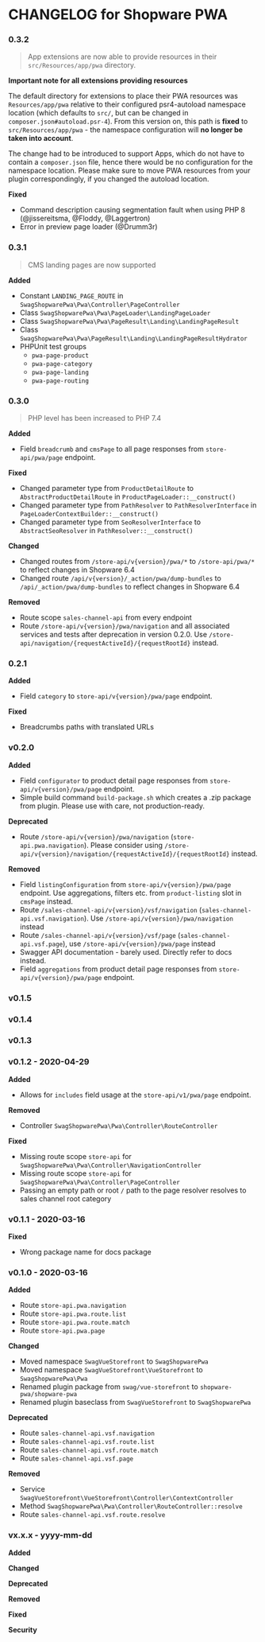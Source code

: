 CHANGELOG for Shopware PWA
===================

### 0.3.2

> App extensions are now able to provide resources in their `src/Resources/app/pwa` directory.

**Important note for all extensions providing resources**

The default directory for extensions to place their PWA resources was `Resources/app/pwa` relative to their configured psr4-autoload namespace location (which defaults to `src/`, but can be changed in `composer.json#autoload.psr-4`).
From this version on, this path is **fixed** to `src/Resources/app/pwa` - the namespace configuration will **no longer be taken into account**.

The change had to be introduced to support Apps, which do not have to contain a `composer.json` file, hence there would be no configuration for the namespace location. Please make sure to move PWA resources from your plugin correspondingly, if you changed the autoload location.

**Fixed**

* Command description causing segmentation fault when using PHP 8 (@jissereitsma, @Floddy, @Laggertron)
* Error in preview page loader (@Drumm3r)

### 0.3.1

> CMS landing pages are now supported

**Added**
* Constant `LANDING_PAGE_ROUTE` in `SwagShopwarePwa\Pwa\Controller\PageController`
* Class `SwagShopwarePwa\Pwa\PageLoader\LandingPageLoader`
* Class `SwagShopwarePwa\Pwa\PageResult\Landing\LandingPageResult`
* Class `SwagShopwarePwa\Pwa\PageResult\Landing\LandingPageResultHydrator`
* PHPUnit test groups
    * `pwa-page-product`
    * `pwa-page-category`
    * `pwa-page-landing`
    * `pwa-page-routing` 

### 0.3.0

> PHP level has been increased to PHP 7.4

**Added**
* Field `breadcrumb` and `cmsPage` to all page responses from `store-api/pwa/page` endpoint.

**Fixed**

* Changed parameter type from `ProductDetailRoute` to `AbstractProductDetailRoute` in `ProductPageLoader::__construct()`
* Changed parameter type from `PathResolver` to `PathResolverInterface` in `PageLoaderContextBuilder::__construct()` 
* Changed parameter type from `SeoResolverInterface` to `AbstractSeoResolver` in `PathResolver::__construct()`

**Changed**

* Changed routes from `/store-api/v{version}/pwa/*` to `/store-api/pwa/*` to reflect changes in Shopware 6.4
* Changed route `/api/v{version}/_action/pwa/dump-bundles` to `/api/_action/pwa/dump-bundles` to reflect changes in Shopware 6.4

**Removed**

* Route scope `sales-channel-api` from every endpoint
* Route `/store-api/v{version}/pwa/navigation` and all associated services and tests after deprecation in version 0.2.0. Use `/store-api/navigation/{requestActiveId}/{requestRootId}` instead. 

### 0.2.1

**Added**

* Field `category` to `store-api/v{version}/pwa/page` endpoint. 

**Fixed**

* Breadcrumbs paths with translated URLs

### v0.2.0

**Added**

* Field `configurator` to product detail page responses from `store-api/v{version}/pwa/page` endpoint.
* Simple build command `build-package.sh` which creates a .zip package from plugin. Please use with care, not production-ready.

**Deprecated**

* Route `/store-api/v{version}/pwa/navigation` (`store-api.pwa.navigation`). Please consider using `/store-api/v{version}/navigation/{requestActiveId}/{requestRootId}` instead.

**Removed**

* Field `listingConfiguration` from `store-api/v{version}/pwa/page` endpoint. Use aggregations, filters etc. from `product-listing` slot in `cmsPage` instead.
* Route `/sales-channel-api/v{version}/vsf/navigation` (`sales-channel-api.vsf.navigation`). Use `/store-api/v{version}/pwa/navigation` instead
* Route `/sales-channel-api/v{version}/vsf/page` (`sales-channel-api.vsf.page`), use `/store-api/v{version}/pwa/page` instead
* Swagger API documentation - barely used. Directly refer to docs instead.
* Field `aggregations` from product detail page responses from `store-api/v{version}/pwa/page` endpoint.

### v0.1.5

### v0.1.4

### v0.1.3

### v0.1.2 - 2020-04-29

**Added**

* Allows for `includes` field usage at the `store-api/v1/pwa/page` endpoint.

**Removed**

* Controller `SwagShopwarePwa\Pwa\Controller\RouteController`

**Fixed**

* Missing route scope `store-api` for `SwagShopwarePwa\Pwa\Controller\NavigationController`
* Missing route scope `store-api` for `SwagShopwarePwa\Pwa\Controller\PageController`
* Passing an empty path or root `/` path to the page resolver resolves to sales channel root category

### v0.1.1 - 2020-03-16

**Fixed**

* Wrong package name for docs package

### v0.1.0 - 2020-03-16

**Added**

* Route `store-api.pwa.navigation`
* Route `store-api.pwa.route.list`
* Route `store-api.pwa.route.match`
* Route `store-api.pwa.page`

**Changed**

* Moved namespace `SwagVueStorefront` to `SwagShopwarePwa`
* Moved namespace `SwagVueStorefront\VueStorefront` to `SwagShopwarePwa\Pwa`
* Renamed plugin package from `swag/vue-storefront` to `shopware-pwa/shopware-pwa`
* Renamed plugin baseclass from `SwagVueStorefront` to `SwagShopwarePwa`

**Deprecated**

* Route `sales-channel-api.vsf.navigation`
* Route `sales-channel-api.vsf.route.list`
* Route `sales-channel-api.vsf.route.match`
* Route `sales-channel-api.vsf.page`
 
**Removed**

* Service `SwagVueStorefront\VueStorefront\Controller\ContextController`
* Method `SwagShopwarePwa\Pwa\Controller\RouteController::resolve`
* Route `sales-channel-api.vsf.route.resolve`

### vx.x.x - yyyy-mm-dd

**Added**

**Changed**

**Deprecated**

**Removed**

**Fixed**

**Security**
